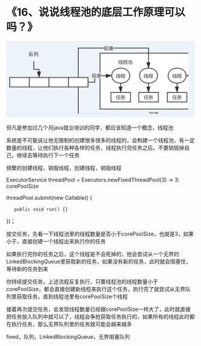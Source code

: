 # 《16、说说线程池的底层工作原理可以吗？》

![线程池的底层工作原理](images/16/01.png)

但凡是参加过几个月java就业培训的同学，都应该知道一个概念，线程池

 

系统是不可能说让他无限制的创建很多很多的线程的，会构建一个线程池，有一定数量的线程，让他们执行各种各样的任务，线程执行完任务之后，不要销毁掉自己，继续去等待执行下一个任务

 

频繁的创建线程，销毁线程，创建线程，销毁线程

 

ExecutorService threadPool = Executors.newFixedThreadPool(3) -> 3: corePoolSize

 

threadPool.submit(new Callable() {

       public void run() {}

})；

 

提交任务，先看一下线程池里的线程数量是否小于corePoolSize，也就是3，如果小于，直接创建一个线程出来执行你的任务

 

如果执行完你的任务之后，这个线程是不会死掉的，他会尝试从一个无界的LinkedBlockingQueue里获取新的任务，如果没有新的任务，此时就会阻塞住，等待新的任务到来

 

你持续提交任务，上述流程反复执行，只要线程池的线程数量小于corePoolSize，都会直接创建新线程来执行这个任务，执行完了就尝试从无界队列里获取任务，直到线程池里有corePoolSize个线程

 

接着再次提交任务，会发现线程数量已经跟corePoolSize一样大了，此时就直接把任务放入队列中就可以了，线程会争抢获取任务执行的，如果所有的线程此时都在执行任务，那么无界队列里的任务就可能会越来越多

 

fixed，队列，LinkedBlockingQueue，无界阻塞队列